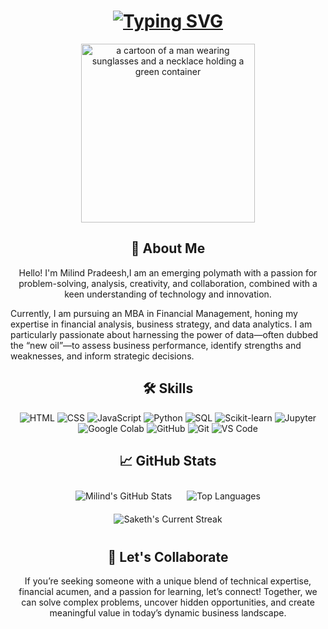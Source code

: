 
<h1 align="center">
  <a href="https://git.io/typing-svg">
    <img src="https://readme-typing-svg.herokuapp.com?color=%2336BCF7&center=true&vCenter=true&width=600&lines=Hello!+👋+Welcome+to+my+GitHub+profile.;I'm+Milind+Pradeesh.;Analytics+%7C+Finance+%7C+Marketing."
    alt="Typing SVG">
  </a>
</h1>

<p align="center">
<img src="https://media.tenor.com/1XlIX0Cu0FMAAAAi/pump-market.gif" width="278" height="286" alt="a cartoon of a man wearing sunglasses and a necklace holding a green container" style="max-width: 310px; background-color: unset;">
</p>


<h2 align="center">🚀 About Me</h2>
<p align="center">
  Hello! I'm Milind Pradeesh,I am an emerging polymath with a passion for problem-solving, analysis, creativity, and collaboration, combined with a keen understanding of technology and innovation.

Currently, I am pursuing an MBA in Financial Management, honing my expertise in financial analysis, business strategy, and data analytics. I am particularly passionate about harnessing the power of data—often dubbed the “new oil”—to assess business performance, identify strengths and weaknesses, and inform strategic decisions.

</p>

<h2 align="center">🛠 Skills</h2>
<p align="center">
  <!-- Skill badges -->
  <img src="https://img.shields.io/badge/HTML-E34F26?style=for-the-badge&logo=html5&logoColor=white" alt="HTML">
  <img src="https://img.shields.io/badge/CSS-1572B6?style=for-the-badge&logo=css3&logoColor=white" alt="CSS">
  <img src="https://img.shields.io/badge/JavaScript-F7DF1E?style=for-the-badge&logo=javascript&logoColor=black" alt="JavaScript">
  <img src="https://img.shields.io/badge/Python-3776AB?style=for-the-badge&logo=python&logoColor=white" alt="Python">
  <img src="https://img.shields.io/badge/SQL-4479A1?style=for-the-badge&logo=sql&logoColor=white" alt="SQL">
  <img src="https://img.shields.io/badge/Scikit--learn-F7931E?style=for-the-badge&logo=scikit-learn&logoColor=white" alt="Scikit-learn">
  <img src="https://img.shields.io/badge/Jupyter-F37626?style=for-the-badge&logo=jupyter&logoColor=white" alt="Jupyter">
  <img src="https://img.shields.io/badge/Google_Colab-F9AB00?style=for-the-badge&logo=google-colab&logoColor=white" alt="Google Colab">
  <img src="https://img.shields.io/badge/GitHub-181717?style=for-the-badge&logo=github&logoColor=white" alt="GitHub">
  <img src="https://img.shields.io/badge/Git-F05032?style=for-the-badge&logo=git&logoColor=white" alt="Git">
  <img src="https://img.shields.io/badge/VS_Code-007ACC?style=for-the-badge&logo=visual-studio-code&logoColor=white" alt="VS Code">
</p>



<h2 align="center">📈 GitHub Stats</h2>
<div align="center">
  <img src="https://github-readme-stats.vercel.app/api?username=milindpradeesh&show_icons=true&theme=radical" alt="Milind's GitHub Stats" style="margin: 10px;">
  <img src="https://github-readme-stats.vercel.app/api/top-langs/?username=milindpradeesh&layout=compact&theme=radical" alt="Top Languages" style="margin: 10px;">
  <div style="display: flex; justify-content: center; align-items: center;">
    <img src="https://streak-stats.demolab.com/?user=milindpradeesh&count_private=true&theme=blue-green&title_color=00b3ff" alt="Saketh's Current Streak" style="margin: 10px;">
  </div>

<h2 align="center">💬 Let's Collaborate</h2>
<p align="center">If you’re seeking someone with a unique blend of technical expertise, financial acumen, and a passion for learning, let’s connect! Together, we can solve complex problems, uncover hidden opportunities, and create meaningful value in today’s dynamic business landscape.</p>


